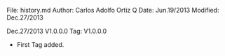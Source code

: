 File:     history.md
Author:   Carlos Adolfo Ortiz Q
Date:     Jun.19/2013
Modified: Dec.27/2013

Dec.27/2013 V1.0.0.0 Tag: V1.0.0.0
- First Tag added.

